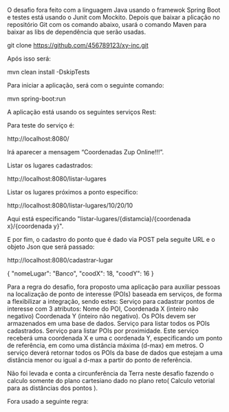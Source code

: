 O desafio fora feito com a linguagem Java usando o framewok Spring Boot e testes está usando o Junit com Mockito.
Depois que baixar a plicação no repositório Git com os comando abaixo, usará o comando Maven para baixar as libs de dependência que serão usadas.

git clone https://github.com/456789123/xy-inc.git

Após isso será:

mvn clean install -DskipTests

Para iniciar a aplicação, será com o seguinte comando:

mvn spring-boot:run

A aplicação está usando os seguintes serviços Rest:

Para teste do serviço é:

http://localhost:8080/

Irá aparecer a mensagem “Coordenadas Zup Online!!!”.

Listar os lugares cadastrados:

http://localhost:8080/listar-lugares

Listar os lugares próximos a ponto especifico:

http://localhost:8080/listar-lugares/10/20/10

Aqui está especificando "listar-lugares/{distamcia}/{coordenada x}/{coordenada y}".

E por fim, o cadastro do ponto que é dado via POST pela seguite URL e o objeto Json que será passado:

http://localhost:8080/cadastrar-lugar

{
    "nomeLugar": "Banco",
    "coodX": 18,
    "coodY": 16
}


Para a regra do desafio, fora proposto uma aplicação para auxiliar pessoas na localização de ponto de interesse (POIs) baseada em serviços, de forma a flexibilizar a integração, sendo estes:
Serviço para cadastrar pontos de interesse com 3 atributos: Nome do POI, Coordenada X (inteiro não negativo) Coordenada Y (inteiro não negativo). Os POIs devem ser armazenados em uma base de dados.
Serviço para listar todos os POIs cadastrados.
Serviço para listar POIs por proximidade. Este serviço receberá uma coordenada X e uma c
oordenada Y, especificando um ponto de referência, em como uma distância máxima (d-max) em metros. O serviço deverá retornar todos os POIs da base de dados que estejam a uma distância menor ou igual a d-max a partir do ponto de referência.

Não foi levada e conta a circunferência da Terra neste desafio fazendo o calculo somente do plano cartesiano dado no plano reto( Calculo vetorial para as distâncias dos pontos ).

Fora usado a seguinte regra:
